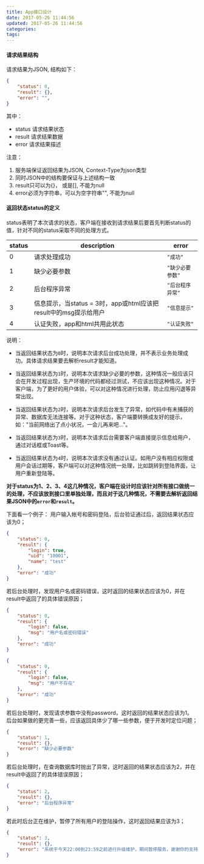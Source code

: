 ```yaml
---
title: App接口设计
date: 2017-05-26 11:44:56
updated: 2017-05-26 11:44:56
categories:
tags:
---
```



#### 请求结果结构

请求结果为JSON, 结构如下：
```json
{
    "status": 0,
    "result": {},
    "error": "",
}
```

其中：
- status 请求结果状态
- result 请求结果数据
- error  请求结果描述

注意：
1. 服务端保证返回结果为JSON, Context-Type为json类型
2. 同时JSON中的结构要保证与上述结构一致
3. result只可以为{}， 或是[], 不能为null
4. error必须为字符串，可以为空字符串"", 不能为null


#### 返回状态status的定义

status表明了本次请求的状态，客户端在接收到请求结果后要首先判断status的值，针对不同的status采取不同的处理方式。

|status |description    |error  |
|------     |------     |------     |
|0          |请求处理成功 |`"成功"`  |
|1          |缺少必要参数 |`"缺少必要参数"`         |
|2          |后台程序异常 |`"后台程序异常"`         |
|3          |信息提示，当status = 3时，app或html应该把result中的msg提示给用户|`"信息提示"`|
|4          |认证失败，app和html共用此状态|`"认证失败"`|

说明：
- 当返回结果状态为`0`时，说明本次请求后台成功处理，并不表示业务处理成功。具体请求结果要去解析result才能知道。

- 当返回结果状态为`1`时，说明本次请求缺少必要的参数，这种情况一般应该只会在开发过程出现，生产环境的代码都经过测试，不应该出现这种情况。对于客户端，为了更好的用户体验，可以对这种情况进行处理，防止应用闪退等异常出现。

- 当返回结果状态为`2`时，说明本次请求后台发生了异常，如代码中有未捕获的异常、数据库无法连接等。对于这种状态，客户端要转换成友好的提示，如："当前网络出了点小状况，一会儿再来吧..."。

- 当返回结果状态为`3`时，说明本次请求后台需要客户端直接提示信息给用户，通过对话框或Toast等。

- 当返回结果状态为`4`时，说明本次请求没有通过认证。如用户没有相应权限或用户会话过期等，客户端可以对这种情况统一处理，比如跳转到登陆界面，让用户重新登陆等。

**对于status为1、2、3、4这几种情况，客户端在设计时应该针对所有接口做统一的处理，不应该放到接口里单独处理，而且对于这几种情况，不需要去解析返回结果JSON中的`error`和`result`。**

下面看一个例子：
用户输入帐号和密码登陆，后台验证通过后，返回结果状态应该为0；
```json
{
    "status": 0,
    "result": {
        "login": true,
        "uid": "10001",
        "name": "test"
    },
    "error": "成功"
}
```

若后台处理时，发现用户名或密码错误，这时返回的结果状态应该为0，并在result中返回了的具体错误原因；
```json
{
    "status": 0,
    "result": {
        "login": false,
        "msg": "用户名或密码错误"
    },
    "error": "成功"
}

{
    "status": 0,
    "result": {
        "login": false,
        "msg": "用户不存在"
    },
    "error": "成功"
}
```

若后台处理时，发现请求参数中没有password，这时返回的结果状态应该为1。后台如果做的更完善一些，应该返回具体少了哪一些参数，便于开发时定位问题；
```json
{
    "status": 1,
    "result": {},
    "error": "缺少必要参数"
}
```

若后台处理时，在查询数据库时抛出了异常，这时返回的结果状态应该为2，并在result中返回了的具体错误原因；
```json
{
    "status": 2,
    "result": {},
    "error": "后台程序异常"
}
```

若此时后台正在维护，暂停了所有用户的登陆操作，这时返回结果应该为3；
```json
{
    "status": 3,
    "result": {},
    "error": "系统于今天22:00到23:59之前进行升级维护，期间暂停服务，谢谢你的支持..."
}
```
